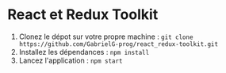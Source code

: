 # React et Redux Toolkit

1. Clonez le dépot sur votre propre machine : `git clone https://github.com/GabrielG-prog/react_redux-toolkit.git`
2. Installez les dépendances : `npm install` 
3. Lancez l'application : `npm start`

